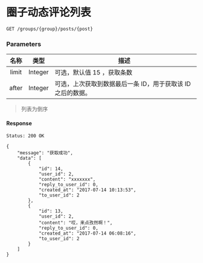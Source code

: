 # 圈子动态评论列表

```
GET /groups/{group}/posts/{post}
```

### Parameters

| 名称 | 类型 | 描述 |
|:----:|:----:|----|
| limit | Integer | 可选，默认值 15 ，获取条数 |
| after | Integer | 可选，上次获取到数据最后一条 ID，用于获取该 ID 之后的数据。 |

> 列表为倒序

#### Response

```
Status: 200 OK
```
```json5
{
    "message": "获取成功",
    "data": [
        {
            "id": 14,
            "user_id": 2,
            "content": "xxxxxxx",
            "reply_to_user_id": 0,
            "created_at": "2017-07-14 10:13:53",
            "to_user_id": 2
        },
        {
            "id": 13,
            "user_id": 2,
            "content": "哎，来点孜然啊！",
            "reply_to_user_id": 0,
            "created_at": "2017-07-14 06:08:16",
            "to_user_id": 2
        }
    ]
}
```
